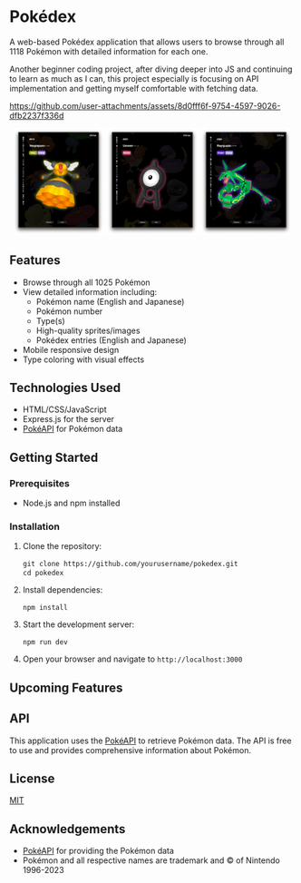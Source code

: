 # Pokédex

A web-based Pokédex application that allows users to browse through all 1118 Pokémon with detailed information for each one.

Another beginner coding project, after diving deeper into JS and continuing to learn as much as I can, this project especially is focusing on API implementation and getting myself comfortable with fetching data.

https://github.com/user-attachments/assets/8d0fff6f-9754-4597-9026-dfb2237f336d

<div align="center">
   <img src="img/screenshot1.png" width="32%" />
   <img src="img/screenshot2.png" width="32%" />
   <img src="img/screenshot3.png" width="32%" />
</div>

## Features




- Browse through all 1025 Pokémon
- View detailed information including:
  - Pokémon name (English and Japanese)
  - Pokémon number
  - Type(s)
  - High-quality sprites/images
  - Pokédex entries (English and Japanese)
- Mobile responsive design
- Type coloring with visual effects

## Technologies Used

- HTML/CSS/JavaScript
- Express.js for the server
- [PokéAPI](https://pokeapi.co/) for Pokémon data

## Getting Started

### Prerequisites

- Node.js and npm installed

### Installation

1. Clone the repository:
   ```
   git clone https://github.com/yourusername/pokedex.git
   cd pokedex
   ```

2. Install dependencies:
   ```
   npm install
   ```

3. Start the development server:
   ```
   npm run dev
   ```

4. Open your browser and navigate to `http://localhost:3000`

## Upcoming Features

## API

This application uses the [PokéAPI](https://pokeapi.co/) to retrieve Pokémon data. The API is free to use and provides comprehensive information about Pokémon.

## License

[MIT](LICENSE)

## Acknowledgements

- [PokéAPI](https://pokeapi.co/) for providing the Pokémon data
- Pokémon and all respective names are trademark and © of Nintendo 1996-2023 

